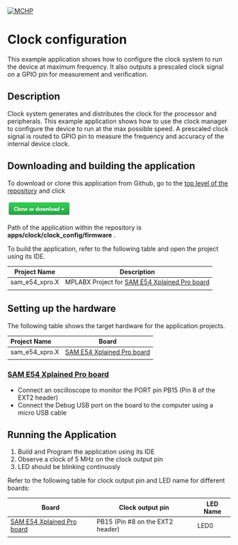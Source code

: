 [![MCHP](https://www.microchip.com/ResourcePackages/Microchip/assets/dist/images/logo.png)](https://www.microchip.com)

# Clock configuration

This example application shows how to configure the clock system to run the device at maximum frequency. It also outputs a prescaled clock signal on a GPIO pin for measurement and verification.

## Description

Clock system generates and distributes the clock for the processor and peripherals. This example application shows how to use the clock manager to configure the device to run at the max possible speed. A prescaled clock signal is routed to GPIO pin to measure the frequency and accuracy of the internal device clock.

## Downloading and building the application

To download or clone this application from Github, go to the [top level of the repository](https://github.com/Microchip-MPLAB-Harmony/csp_apps_sam_d5x_e5x) and click

![clone](../../../docs/images/clone.png)

Path of the application within the repository is **apps/clock/clock_config/firmware** .

To build the application, refer to the following table and open the project using its IDE.

| Project Name      | Description                                    |
| ----------------- | ---------------------------------------------- |
| sam_e54_xpro.X    | MPLABX Project for [SAM E54 Xplained Pro board](https://www.microchip.com/developmenttools/ProductDetails/atsame54-xpro)|
|||

## Setting up the hardware

The following table shows the target hardware for the application projects.

| Project Name| Board|
|:---------|:---------:|
| sam_e54_xpro.X    | [SAM E54 Xplained Pro board](https://www.microchip.com/developmenttools/ProductDetails/atsame54-xpro)|
|||

### [SAM E54 Xplained Pro board](https://www.microchip.com/developmenttools/ProductDetails/atsame54-xpro)

- Connect an oscilloscope to monitor the PORT pin PB15 (Pin 8 of the EXT2 header)
- Connect the Debug USB port on the board to the computer using a micro USB cable

## Running the Application

1. Build and Program the application using its IDE
2. Observe a clock of 5 MHz on the clock output pin
3. LED should be blinking continuosly

Refer to the following table for clock output pin and LED name for different boards:

| Board      | Clock output pin | LED Name |
| ---------- | ---------------- |--------- |
| [SAM E54 Xplained Pro board](https://www.microchip.com/developmenttools/ProductDetails/atsame54-xpro)    | PB15 (Pin #8 on the EXT2 header)  | LED0 |
||||
